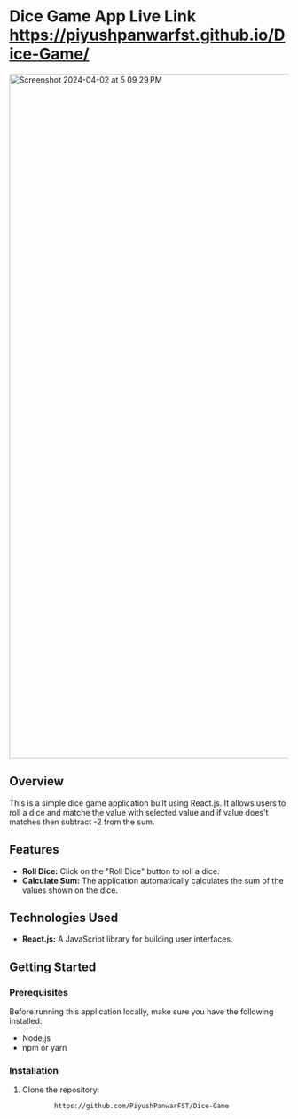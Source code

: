 # Dice Game App Live Link  https://piyushpanwarfst.github.io/Dice-Game/

<img width="1234" alt="Screenshot 2024-04-02 at 5 09 29 PM" src="https://github.com/PiyushPanwarFST/Dice-Game/assets/153702744/a3f3dd02-94e5-42e9-9606-72cf8bde36cd">


## Overview

This is a simple dice game application built using React.js. It allows users to roll a dice and matche the value with selected value and if value does't matches then subtract -2 from the sum.

## Features

- **Roll Dice:** Click on the "Roll Dice" button to roll a dice.
- **Calculate Sum:** The application automatically calculates the sum of the values shown on the dice.

## Technologies Used

- **React.js:** A JavaScript library for building user interfaces.

## Getting Started

### Prerequisites

Before running this application locally, make sure you have the following installed:

- Node.js
- npm or yarn

### Installation

1. Clone the repository:

   ```bash
           https://github.com/PiyushPanwarFST/Dice-Game

